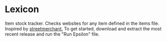 # Lexicon
Item stock tracker. Checks websites for any item defined in the items file.
Inspired by [streetmerchant.](https://github.com/jef/streetmerchant)
To get started, download and extract the most recent release and run the "Run Epsilon" file.
